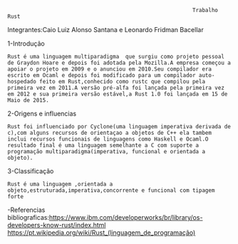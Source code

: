 					                                          Trabalho Rust

Integrantes:Caio Luiz Alonso Santana e Leonardo Fridman Bacellar

1-Introdução

	Rust é uma linguagem multiparadigma  que surgiu como projeto pessoal de Graydon Hoare e depois foi adotada pela Mozilla.A empresa começou a apoiar o projeto em 2009 e o anunciou em 2010.Seu compilador era escrito em Ocaml e depois foi modificado para um compilador auto-hospedado feito em Rust,conhecido como rustc que compilou pela primeira vez em 2011.A versão pré-alfa foi lançada pela primeira vez em 2012 e sua primeira versão estável,a Rust 1.0 foi lançada em 15 de Maio de 2015.

2-Origens e influencias

	Rust foi influenciado por Cyclone(uma linguagem imperativa derivada de c),com alguns recursos de orientaçao a objetos de C++ ela tambem inclui recursos funcionais de linguagens como Haskell e Ocaml.O resultado final é uma linguagem semelhante a C com suporte a programação multiparadigma(imperativa, funcional e orientada a objeto). 


3-Classificação

	Rust é uma linguagem ,orientada a objeto,estruturada,imperativa,concorrente e funcional com tipagem forte


-Referencias bibliograficas:https://www.ibm.com/developerworks/br/library/os-developers-know-rust/index.html
https://pt.wikipedia.org/wiki/Rust_(linguagem_de_programação)
